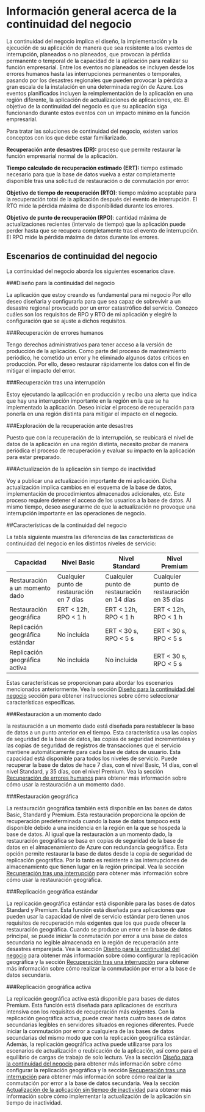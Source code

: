 <properties 
   pageTitle="Información general sobre la continuidad de negocio de la base de datos SQL de Azure"
   description="Obtenga información acerca de las características integradas y las opciones disponibles de la base de datos SQL de Azure que pueden ayudarle a mantener sus aplicaciones de nube críticas de nube en ejecución y a recuperarse de los errores y las interrupciones."
   services="sql-database"
   documentationCenter="" 
   authors="elfisher" 
   manager="jeffreyg" 
   editor="monicar"/>

<tags
   ms.service="sql-database"
   ms.devlang="NA"
   ms.topic="article"
   ms.tgt_pltfrm="NA"
   ms.workload="data-management" 
   ms.date="07/14/2015"
   ms.author="elfish"/>

# Información general acerca de la continuidad del negocio

La continuidad del negocio implica el diseño, la implementación y la ejecución de su aplicación de manera que sea resistente a los eventos de interrupción, planeados o no planeados, que provocan la pérdida permanente o temporal de la capacidad de la aplicación para realizar su función empresarial. Entre los eventos no planeados se incluyen desde los errores humanos hasta las interrupciones permanentes o temporales, pasando por los desastres regionales que pueden provocar la pérdida a gran escala de la instalación en una determinada región de Azure. Los eventos planificados incluyen la reimplementación de la aplicación en una región diferente, la aplicación de actualizaciones de aplicaciones, etc. El objetivo de la continuidad del negocio es que su aplicación siga funcionando durante estos eventos con un impacto mínimo en la función empresarial.

Para tratar las soluciones de continuidad del negocio, existen varios conceptos con los que debe estar familiarizado.

**Recuperación ante desastres (DR):** proceso que permite restaurar la función empresarial normal de la aplicación.

**Tiempo calculado de recuperación estimado (ERT):** tiempo estimado necesario para que la base de datos vuelva a estar completamente disponible tras una solicitud de restauración o de conmutación por error.

**Objetivo de tiempo de recuperación (RTO)**: tiempo máximo aceptable para la recuperación total de la aplicación después del evento de interrupción. El RTO mide la pérdida máxima de disponibilidad durante los errores.

**Objetivo de punto de recuperación (RPO)**: cantidad máxima de actualizaciones recientes (intervalo de tiempo) que la aplicación puede perder hasta que se recupera completamente tras el evento de interrupción. El RPO mide la pérdida máxima de datos durante los errores.


## Escenarios de continuidad del negocio

La continuidad del negocio aborda los siguientes escenarios clave.

###Diseño para la continuidad del negocio

La aplicación que estoy creando es fundamental para mi negocio Por ello deseo diseñarla y configurarla para que sea capaz de sobrevivir a un desastre regional provocado por un error catastrófico del servicio. Conozco cuáles son los requisitos de RPO y RTO de mi aplicación y elegiré la configuración que se ajuste a dichos requisitos.

###Recuperación de errores humanos

Tengo derechos administrativos para tener acceso a la versión de producción de la aplicación. Como parte del proceso de mantenimiento periódico, he cometido un error y he eliminado algunos datos críticos en producción. Por ello, deseo restaurar rápidamente los datos con el fin de mitigar el impacto del error.

###Recuperación tras una interrupción

Estoy ejecutando la aplicación en producción y recibo una alerta que indica que hay una interrupción importante en la región en la que se ha implementado la aplicación. Deseo iniciar el proceso de recuperación para ponerla en una región distinta para mitigar el impacto en el negocio.

###Exploración de la recuperación ante desastres

Puesto que con la recuperación de la interrupción, se reubicará el nivel de datos de la aplicación en una región distinta, necesito probar de manera periódica el proceso de recuperación y evaluar su impacto en la aplicación para estar preparado.

###Actualización de la aplicación sin tiempo de inactividad

Voy a publicar una actualización importante de mi aplicación. Dicha actualización implica cambios en el esquema de la base de datos, implementación de procedimientos almacenados adicionales, etc. Este proceso requiere detener el acceso de los usuarios a la base de datos. Al mismo tiempo, deseo asegurarme de que la actualización no provoque una interrupción importante en las operaciones de negocio.

##Características de la continuidad del negocio

La tabla siguiente muestra las diferencias de las características de continuidad del negocio en los distintos niveles de servicio:

| Capacidad | Nivel Basic | Nivel Standard |Nivel Premium 
| --- |--- | --- | ---
| Restauración a un momento dado | Cualquier punto de restauración en 7 días | Cualquier punto de restauración en 14 días | Cualquier punto de restauración en 35 días
| Restauración geográfica | ERT < 12h, RPO < 1 h | ERT < 12h, RPO < 1 h | ERT < 12h, RPO < 1 h
| Replicación geográfica estándar | No incluida | ERT < 30 s, RPO < 5 s | ERT < 30 s, RPO < 5 s
| Replicación geográfica activa | No incluida | No incluida | ERT < 30 s, RPO < 5 s

Estas características se proporcionan para abordar los escenarios mencionados anteriormente. Vea la sección [Diseño para la continuidad del negocio](sql-database-business-continuity-design.md) sección para obtener instrucciones sobre cómo seleccionar características específicas.

###Restauración a un momento dado

la restauración a un momento dado está diseñada para restablecer la base de datos a un punto anterior en el tiempo. Esta característica usa las copias de seguridad de la base de datos, las copias de seguridad incrementales y las copias de seguridad de registros de transacciones que el servicio mantiene automáticamente para cada base de datos de usuario. Esta capacidad está disponible para todos los niveles de servicio. Puede recuperar la base de datos de hace 7 días, con el nivel Basic, 14 días, con el nivel Standard, y 35 días, con el nivel Premium. Vea la sección [Recuperación de errores humanos](sql-database-user-error-recovery.md) para obtener más información sobre cómo usar la restauración a un momento dado.

###Restauración geográfica

La restauración geográfica también está disponible en las bases de datos Basic, Standard y Premium. Esta restauración proporciona la opción de recuperación predeterminada cuando la base de datos tampoco está disponible debido a una incidencia en la región en la que se hospeda la base de datos. Al igual que la restauración a un momento dado, la restauración geográfica se basa en copias de seguridad de la base de datos en el almacenamiento de Azure con redundancia geográfica. Esta opción permite restaurar la base de datos desde la copia de seguridad de replicación geográfica. Por lo tanto es resistente a las interrupciones de almacenamiento que tienen lugar en la región principal. Vea la sección [Recuperación tras una interrupción](sql-database-disaster-recovery.md) para obtener más información sobre cómo usar la restauración geográfica.

###Replicación geográfica estándar

La replicación geográfica estándar está disponible para las bases de datos Standard y Premium. Esta función está diseñada para aplicaciones que pueden usar la capacidad de nivel de servicio estándar pero tienen unos requisitos de recuperación más exigentes que los que puede ofrecer la restauración geográfica. Cuando se produce un error en la base de datos principal, se puede iniciar la conmutación por error a una base de datos secundaria no legible almacenada en la región de recuperación ante desastres emparejada. Vea la sección [Diseño para la continuidad del negocio](sql-database-business-continuity-design.md) para obtener más información sobre cómo configurar la replicación geográfica y la sección [Recuperación tras una interrupción](sql-database-disaster-recovery.md) para obtener más información sobre cómo realizar la conmutación por error a la base de datos secundaria.

###Replicación geográfica activa

La replicación geográfica activa está disponible para bases de datos Premium. Esta función está diseñada para aplicaciones de escritura intensiva con los requisitos de recuperación más exigentes. Con la replicación geográfica activa, puede crear hasta cuatro bases de datos secundarias legibles en servidores situados en regiones diferentes. Puede iniciar la conmutación por error a cualquiera de las bases de datos secundarias del mismo modo que con la replicación geográfica estándar. Además, la replicación geográfica activa puede utilizarse para los escenarios de actualización o reubicación de la aplicación, así como para el equilibrio de cargas de trabajo de solo lectura. Vea la sección [Diseño para la continuidad del negocio](sql-database-business-continuity-design.md) para obtener más información sobre cómo configurar la replicación geográfica y la sección [Recuperación tras una interrupción](sql-database-disaster-recovery.md) para obtener más información sobre cómo realizar la conmutación por error a la base de datos secundaria. Vea la sección [Actualización de la aplicación sin tiempo de inactividad](sql-database-business-continuity-application-upgrade.md) para obtener más información sobre cómo implementar la actualización de la aplicación sin tiempo de inactividad.



 

<!---HONumber=Oct15_HO3-->